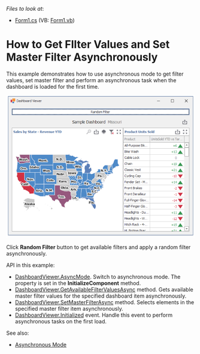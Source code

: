 <!-- default file list -->
*Files to look at*:
* [Form1.cs](./CS/ViewerForm1.cs) (VB: [Form1.vb](./VB/ViewerForm1.vb))
<!-- default file list end -->

# How to Get FIlter Values and Set Master Filter Asynchronously

This example demonstrates how to use asynchronous mode to get filter values, set master filter and perform an asynchronous task when the dashboard is loaded for the first time.


![screenshot](/images/screenshot.png)

Click **Random Filter** button to get available filters and apply a random filter asynchronously.


API in this example:
* [DashboardViewer.AsyncMode](https://docs.devexpress.com/Dashboard/DevExpress.DashboardWin.DashboardViewer.AsyncMode). Switch to asynchronous mode. The property is set in the **InitializeComponent** method.
* [DashboardViewer.GetAvailableFilterValuesAsync](https://docs.devexpress.com/Dashboard/DevExpress.DashboardWin.DashboardViewer.GetAvailableFilterValuesAsync(System.String)) method. Gets available master filter values for the specified dashboard item asynchronously. 
* [DashboardViewer.SetMasterFilterAsync](https:/docs.devexpress.devx/Dashboard/DevExpress.DashboardWin.DashboardViewer.SetMasterFilterAsync.overloads) method. Selects elements in the specified master filter item asynchronously. 
* [DashboardViewer.Initialized](https:/docs.devexpress.devx/Dashboard/DevExpress.DashboardWin.DashboardViewer.Initialized) event. Handle this event to perform asynchronous tasks on the first load.


See also:

* [Asynchronous Mode](https://docs.devexpress.com/Dashboard/401305)